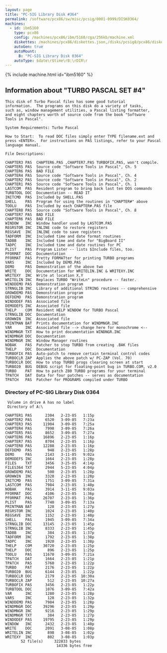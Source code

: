 ```yaml
---
layout: page
title: "PC-SIG Library Disk #364"
permalink: /software/pcx86/sw/misc/pcsig/0001-0999/DISK0364/
machines:
  - id: ibm5160
    type: pcx86
    config: /machines/pcx86/ibm/5160/cga/256kb/machine.xml
    diskettes: /machines/pcx86/diskettes.json,/disks/pcsig0/pcx86/diskettes.json
    autoGen: true
    autoMount:
      B: "PC-SIG Library Disk 0364"
    autoType: $date\r$time\rB:\rDIR\r
---
```


{% include machine.html id="ibm5160" %}

## Information about "TURBO PASCAL SET #4"

    This disk of Turbo Pascal files has some good tutorial
    information.  The programs on this disk do a variety of tasks,
    such as, window management utilities, a Pascal listing formatter,
    and eight chapters worth of source code from the book "Software
    Tools in Pascal".
    
    System Requirements: Turbo Pascal
    
    How to Start:  To read DOC files simply enter TYPE filename.ext and
    press <ENTER>.  For instructions on PAS listings, refer to your Pascal
    language manual.
    
    File Descriptions:
    
    CHAPTER3 PAS  CHAPTER6.PAS ,CHAPTER7.PAS TURBOFIX.PAS, won't compile.
    CHAPTER5 PAS  Source code "Software Tools in Pascal", Ch. 5
    CHAPTER6 PAS  BAD FILE
    CHAPTER4 PAS  Source code "Software Tools in Pascal", Ch. 4
    CHAPTER2 PAS  Source code "Software Tools in Pascal", Ch. 2
    CHAPTER1 PAS  Source code "Software Tools in Pascal", Ch. 1
    LASTCOM  PAS  Resident program to bring back last ten DOS commands
    TURBTOOL DOC  Documentation -- READ IT
    INITCMD  PAS  Included by SHELL.PAS
    SHELL    PAS  Program for using the routines in "CHAPTER#" above
    TOOLU    PAS  Included by each CHAPTER#.PAS file
    CHAPTER8 PAS  Source code "Software Tools in Pascal", Ch. 8
    CHAPTER7 PAS  BAD FILE
    CHAPTER6 PAS  BAD FILE
    WINDOW   INC  Window handler used by LASTCOM.PAS
    REGRSTOR INC  INLINE code to restore registers
    REGSAVE  INC  INLINE code to save registers
    TADFORM  INC  Included time and date format routines
    TADBB    INC  Included time and date for "BigBoard II"
    TADPC    INC  Included time and date routines for PC
    PLIST    PAS  Program Lister -- lists $Include files, too.
    PFORMAT  DOC  Documentation
    PFORMAT  PAS  Pretty FORMATter for printing TURBO programs
    VARS     INC  Included by DEMO.PAS
    DEMO     PAS  Demonstration of the above two
    WRITE    DOC  Documentation for WRITELIN.INC & WRITEXY.INC
    WRITEXY  INC  Write at location X,Y
    WRITELIN INC  Replaces TURBO "WriteLn" procedure -- faster.
    WINDDEMO PAS  Demonstration program
    STRNGLIB INC  Library of additional STRING routines -- comprehensive
    GROWDEMO PAS  Demonstration program
    DEFDEMO  PAS  Demonstration program
    WINDODEF PAS  Associated file
    DEMODEFS INC  Associated file
    THELP    COM  Resident HELP WINDOW for TURBO Pascal
    STRNGLIB DOC  Documentation
    GROWWIN  INC  Associated file
    PRINTMAN BAT  Prints documentation for WINDMNGR.INC
    VAR      INC  Associated file --> change here for monochrome <--
    WINDMNGR TXT  How to print documentation WINDNGR.INC
    WINDMNGR DOC  Documentation
    WINDMNGR INC  Window Manager routines
    NOBAK    PAS  Patcher to stop TURBO from creating .BAK files
    THELP    DOC  Documentation
    TURBOFIX PAS  Auto-patch to remove certain terminal control codes
    TURBOCLR ZAP  Applies the above patch w/ PC-ZAP (Vol. 70)
    TURBOCLR DOC  How to stop TURBO progs clearing screen at start
    TURBO20  BUG  DEBUG script for floating-point bug in TURBO.COM, v2.0
    TURBO    PAT  How to patch Z80 TURBO programs for your terminal
    TPATCH   DAT  Data for four patches -- serves as documentation
    TPATCH   PAS  Patcher for PROGRAMS compiled under TURBO

### Directory of PC-SIG Library Disk 0364

     Volume in drive A has no label
     Directory of A:\

    CHAPTER1 PAS      2304   2-23-85   1:15p
    CHAPTER2 PAS      6520   3-09-85   7:23a
    CHAPTER3 PAS     11904   3-09-85   7:25a
    CHAPTER4 PAS      7998   3-09-85   7:26a
    CHAPTER5 PAS      8652   3-09-85   7:27a
    CHAPTER6 PAS     16896   2-23-85   1:16p
    CHAPTER7 PAS      8704   2-23-85   1:16p
    CHAPTER8 PAS     12288   2-23-85   1:16p
    DEFDEMO  PAS       948   2-23-85   1:28p
    DEMO     PAS      2143   3-11-85   9:02a
    DEMODEFS INC      1664   2-23-85   1:28p
    FILES    TXT      3456   3-25-85   4:14p
    FILES364 TXT      2944   5-23-85   4:04p
    GROWDEMO PAS       500   2-23-85   1:28p
    GROWWIN  INC      3328   2-23-85   1:28p
    INITCMD  PAS      1751   3-09-85   7:31a
    LASTCOM  PAS      7984   2-23-85   1:40p
    NOBAK    PAS      3914   3-11-85   9:03a
    PFORMAT  DOC      4106   2-23-85   1:36p
    PFORMAT  PAS     26707   2-23-85   1:36p
    PLIST    PAS      7740   3-09-85   7:13a
    PRINTMAN BAT       128   2-23-85   1:27p
    REGRSTOR INC      1024   2-23-85   1:40p
    REGSAVE  INC      1152   2-23-85   1:40p
    SHELL    PAS      1945   3-09-85   7:34a
    STRNGLIB DOC     13145   2-23-85   1:45p
    STRNGLIB INC      8333   2-23-85   1:45p
    TADBB    INC       384   2-23-85   1:37p
    TADFORM  INC      1792   2-23-85   1:38p
    TADPC    INC      1920   2-23-85   1:38p
    THELP    COM     30720   2-23-85   1:25p
    THELP    DOC       896   2-23-85   1:25p
    TOOLU    PAS     11670   3-09-85   7:21a
    TPATCH   DAT      1664   2-23-85   1:21p
    TPATCH   PAS      5760   2-23-85   1:22p
    TURBO    PAT      2176   2-23-85   1:22p
    TURBO20  BUG      6144   2-23-85   1:22p
    TURBOCLR DOC      2179   2-23-85  10:30a
    TURBOCLR ZAP       512   2-23-85  10:27a
    TURBOFIX PAS      3456   2-23-85   1:22p
    TURBTOOL DOC      1076   3-09-85   7:42a
    VAR      INC      1280   2-23-85   1:28p
    VARS     INC       128   2-23-85   1:32p
    WINDDEMO PAS      7984   2-23-85   1:28p
    WINDMNGR DOC     39296   2-23-85   1:29p
    WINDMNGR INC      9216   2-23-85   1:29p
    WINDMNGR TXT       384   2-23-85   1:27p
    WINDODEF PAS     19795   2-23-85   1:29p
    WINDOW   INC      2432   2-23-85   1:40p
    WRITE    DOC      2091   3-08-85   1:08p
    WRITELIN INC       898   3-08-85   1:02p
    WRITEXY  INC       802   3-08-85   1:03p
           52 file(s)     322833 bytes
                           14336 bytes free
